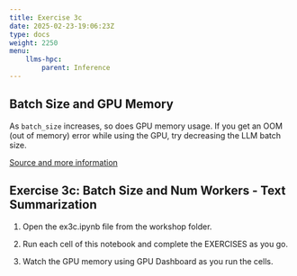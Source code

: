 ```yaml
---
title: Exercise 3c
date: 2025-02-23-19:06:23Z
type: docs 
weight: 2250
menu: 
    llms-hpc:
        parent: Inference
---
```


## Batch Size and GPU Memory

As ```batch_size``` increases, so does GPU memory usage.
If you get an OOM (out of memory) error while using the GPU, try decreasing the LLM batch size.

[Source and more information](https://huggingface.co/docs/transformers/en/main_classes/pipelines#pipeline-batching)


## Exercise 3c: Batch Size and Num Workers - Text Summarization

1. Open the ex3c.ipynb file from the workshop folder.

2. Run each cell of this notebook and complete the EXERCISES as you go.

3. Watch the GPU memory using GPU Dashboard as you run the cells.





